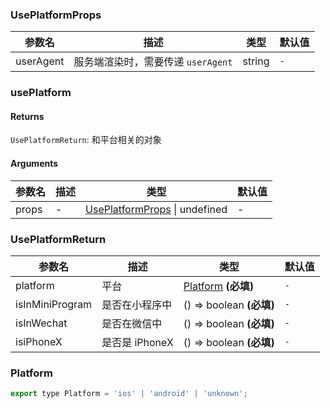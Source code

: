 ### UsePlatformProps

|参数名|描述|类型|默认值|
|---|---|---|---|
|userAgent|服务端渲染时，需要传递 `userAgent`|string |`-`|

### usePlatform

#### Returns
`UsePlatformReturn`: 和平台相关的对象

#### Arguments
|参数名|描述|类型|默认值|
|---|---|---|---|
|props|-|[UsePlatformProps](#UsePlatformProps) \| undefined |-|

### UsePlatformReturn

|参数名|描述|类型|默认值|
|---|---|---|---|
|platform|平台|[Platform](#Platform)  **(必填)**|`-`|
|isInMiniProgram|是否在小程序中|() => boolean  **(必填)**|`-`|
|isInWechat|是否在微信中|() => boolean  **(必填)**|`-`|
|isiPhoneX|是否是 iPhoneX|() => boolean  **(必填)**|`-`|

### Platform

```js
export type Platform = 'ios' | 'android' | 'unknown';
```